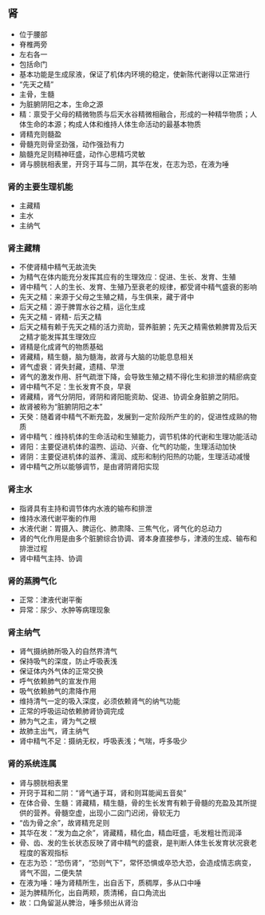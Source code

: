 ## 肾

- 位于腰部
- 脊椎两旁
- 左右各一
- 包括命门
- 基本功能是生成尿液，保证了机体内环境的稳定，使新陈代谢得以正常进行
- “先天之精”
- 主骨，生髓
- 为脏腑阴阳之本，生命之源
- 精：禀受于父母的精微物质与后天水谷精微相融合，形成的一种精华物质；人体生命的本源；构成人体和维持人体生命活动的最基本物质
- 肾精充则髓盈
- 骨髓充则骨坚劲强，动作强劲有力
- 脑髓充足则精神旺盛，动作心思精巧灵敏
- 肾与膀胱相表里，开窍于耳与二阴，其华在发，在志为恐，在液为唾

### 肾的主要生理机能

- 主藏精
- 主水
- 主纳气

### 肾主藏精

- 不使肾精中精气无故流失
- 为精气在体内能充分发挥其应有的生理效应：促进、生长、发育、生殖
- 肾中精气：人的生长、发育、生殖乃至衰老的规律，都受肾中精气盛衰的影响
- 先天之精：来源于父母之生殖之精，与生俱来，藏于肾中
- 后天之精：源于脾胃水谷之精，运化生成
- 先天之精 - 肾精- 后天之精
- 后天之精有赖于先天之精的活力资助，营养脏腑；先天之精需依赖脾胃及后天之精才能发挥其生理效应
- 肾精是化成肾气的物质基础
- 肾藏精，精生髓，脑为髓海，故肾与大脑的功能息息相关
- 肾气虚衰：肾失封藏，遗精、早泄
- 肾气的激发作用、肝气疏泄下降，会导致生殖之精不得化生和排泄的精瘀病变
- 肾中精气不足：生长发育不良，早衰
- 肾藏精，肾气分阴阳，肾阴和肾阳能资助、促进、协调全身脏腑之阴阳。
- 故肾被称为“脏腑阴阳之本”
- 天癸：随着肾中精气不断充盈，发展到一定阶段所产生的的，促进性成熟的物质
- 肾中精气：维持机体的生命活动和生殖能力，调节机体的代谢和生理功能活动
- 肾阳：主要促进机体的温煦、运动、兴奋、化气的功能，生理活动加快
- 肾阴：主要促进机体的滋养、濡润、成形和制约阳热的功能，生理活动减慢
- 肾中精气之所以能够调节，是由肾阴肾阳实现

### 肾主水

- 指肾具有主持和调节体内水液的输布和排泄
- 维持水液代谢平衡的作用
- 水液代谢：胃摄入、脾运化、肺肃降、三焦气化，肾气化的总动力
- 肾的气化作用是由多个脏腑综合协调、肾本身直接参与，津液的生成、输布和排泄过程
- 肾中精气主持、协调

### 肾的蒸腾气化
- 正常：津液代谢平衡
- 异常：尿少、水肿等病理现象

### 肾主纳气
- 肾气摄纳肺所吸入的自然界清气
- 保持吸气的深度，防止呼吸表浅
- 保证体内外气体的正常交换
- 呼气依赖肺气的宣发作用
- 吸气依赖肺气的肃降作用
- 维持清气一定的吸入深度，必须依赖肾气的纳气功能
- 正常的呼吸运动依赖肺肾协调完成
- 肺为气之主，肾为气之根
- 故肺主出气，肾主纳气
- 肾中精气不足：摄纳无权，呼吸表浅；气喘，呼多吸少

### 肾的系统连属

- 肾与膀胱相表里
- 开窍于耳和二阴：“肾气通于耳，肾和则耳能闻五音矣”
- 在体合骨、生髓：肾藏精，精生髓，骨的生长发育有赖于骨髓的充盈及其所提供的营养。骨髓空虚，出现小二囟门迟闭，骨软无力
- “齿为骨之余”，故肾精充足则
- 其华在发：“发为血之余”，肾藏精，精化血，精血旺盛，毛发粗壮而润泽
- 骨、齿、发的生长状态反映了肾中精气的盛衰，是判断人体生长发育状况衰老程度的客观指标
- 在志为恐：“恐伤肾”，“恐则气下”，常怀恐惧或卒恐大恐，会造成情志病变，肾气不固，二便失禁
- 在液为唾：唾为肾精所生，出自舌下，质稠厚，多从口中唾
- 涎为脾精所化，出自两颊，质清稀，自口角流出
- 故：口角留涎从脾治，唾多频出从肾治